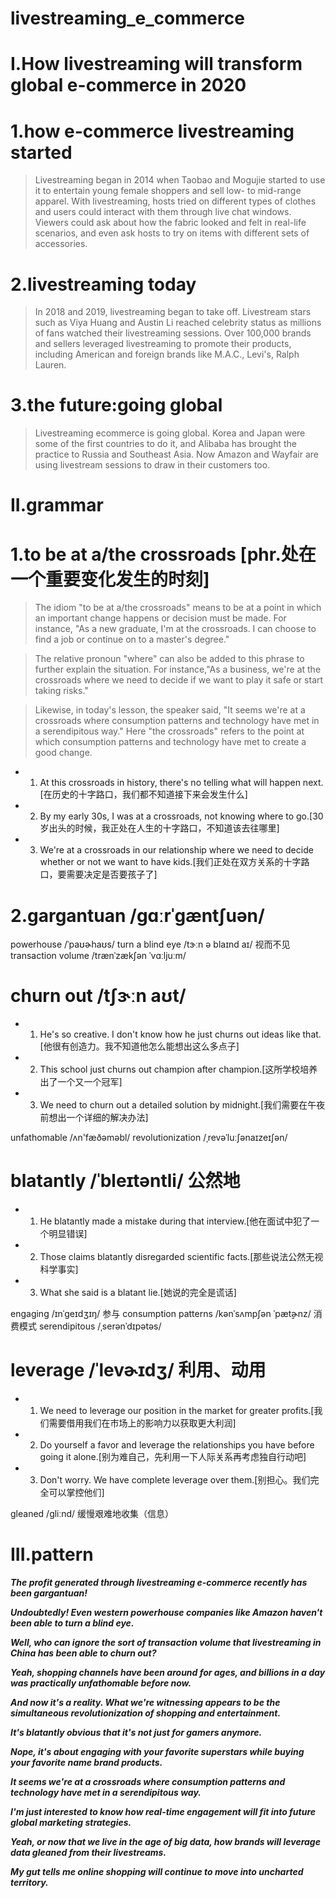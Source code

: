 # livestreaming_e_commerce
# I.How livestreaming will transform global e-commerce in 2020
# 1.how e-commerce livestreaming started
> Livestreaming began in 2014 when Taobao and Mogujie started to use it to entertain young female shoppers and sell low- to mid-range apparel. With livestreaming, hosts tried on different types of clothes and users could interact with them through live chat windows. Viewers could ask about how the fabric looked and felt in real-life scenarios, and even ask hosts to try on items with different sets of accessories.

# 2.livestreaming today
> In 2018 and 2019, livestreaming began to take off. Livestream stars such as Viya Huang and Austin Li reached celebrity status as millions of fans watched their livestreaming sessions. Over 100,000 brands and sellers leveraged livestreaming to promote their products, including American and foreign brands like M.A.C., Levi's, Ralph Lauren.

# 3.the future:going global
> Livestreaming ecommerce is going global. Korea and Japan were some of the first countries to do it, and Alibaba has brought the practice to Russia and Southeast Asia. Now Amazon and Wayfair are using livestream sessions to draw in their customers too.

# II.grammar
# 1.to be at a/the crossroads [phr.处在一个重要变化发生的时刻]
> The idiom "to be at a/the crossroads" means to be at a point in which an important change happens or decision must be made. For instance, "As a new graduate, I'm at the crossroads. I can choose to find a job or continue on to a master's degree."

> The relative pronoun "where" can also be added to this phrase to further explain the situation. For instance,"As a business, we're at the crossroads where we need to decide if we want to play it safe or start taking risks."

> Likewise, in today's lesson, the speaker said, "It seems we're at a crossroads where consumption patterns and technology have met in a serendipitous way." Here "the crossroads" refers to the point at which consumption patterns and technology have met to create a good change.

- 1. At this crossroads in history, there's no telling what will happen next.[在历史的十字路口，我们都不知道接下来会发生什么]

- 2. By my early 30s, I was at a crossroads, not knowing where to go.[30岁出头的时候，我正处在人生的十字路口，不知道该去往哪里]

- 3. We're at a crossroads in our relationship where we need to decide whether or not we want to have kids.[我们正处在双方关系的十字路口，要需要决定是否要孩子了]

# 2.gargantuan /ɡɑːrˈɡæntʃuən/
powerhouse /ˈpaʊɚhaʊs/
turn a blind eye /tɝːn ə blaɪnd aɪ/ 视而不见
transaction volume /trænˈzækʃən ˈvɑːljuːm/


# churn out /tʃɝːn aʊt/
- 1. He's so creative. I don't know how he just churns out ideas like that.
[他很有创造力。我不知道他怎么能想出这么多点子]

- 2. This school just churns out champion after champion.[这所学校培养出了一个又一个冠军]

- 3. We need to churn out a detailed solution by midnight.[我们需要在午夜前想出一个详细的解决办法]

 


unfathomable /ʌn'fæðəməbl/
revolutionization /ˌrevəˈluːʃənaɪzeɪʃən/

# blatantly /ˈbleɪtəntli/ 公然地
- 1. He blatantly made a mistake during that interview.[他在面试中犯了一个明显错误]

- 2. Those claims blatantly disregarded scientific facts.[那些说法公然无视科学事实]

- 3. What she said is a blatant lie.[她说的完全是谎话]




engaging /ɪnˈɡeɪdʒɪŋ/ 参与
consumption patterns /kənˈsʌmpʃən ˈpæt̬ɚnz/ 消费模式
serendipitous /ˌserənˈdɪpətəs/

# leverage /ˈlevɚɪdʒ/ 利用、动用
- 1. We need to leverage our position in the market for greater profits.[我们需要借用我们在市场上的影响力以获取更大利润]

- 2. Do yourself a favor and leverage the relationships you have before going it alone.[别为难自己，先利用一下人际关系再考虑独自行动吧]

- 3. Don't worry. We have complete leverage over them.[别担心。我们完全可以掌控他们]





gleaned /ɡliːnd/ 缓慢艰难地收集（信息）





# III.pattern
***The profit generated through livestreaming e-commerce recently has been gargantuan!***

***Undoubtedly! Even western powerhouse companies like Amazon haven't been able to turn a blind eye.***

***Well, who can ignore the sort of transaction volume that livestreaming in China has been able to churn out?***

***Yeah, shopping channels have been around for ages, and billions in a day was practically unfathomable before now.***

***And now it's a reality. What we're witnessing appears to be the simultaneous revolutionization of shopping and entertainment.***

***It's blatantly obvious that it's not just for gamers anymore.***

***Nope, it's about engaging with your favorite superstars while buying your favorite name brand products.***

***It seems we're at a crossroads where consumption patterns and technology have met in a serendipitous way.***

***I'm just interested to know how real-time engagement will fit into future global marketing strategies.***

***Yeah, or now that we live in the age of big data, how brands will leverage data gleaned from their livestreams.***

***My gut tells me online shopping will continue to move into uncharted territory.***








